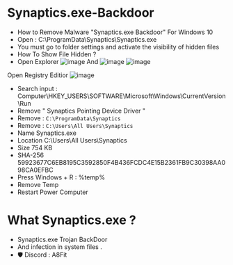 # Synaptics.exe-Backdoor
- How to Remove Malware "Synaptics.exe Backdoor" For Windows 10
- Open : C:\ProgramData\Synaptics\Synaptics.exe
- You must go to folder settings and activate the visibility of hidden files
- How To Show File Hidden ?
- Open Explorer
![image](https://github.com/ci04/Synaptics.exe-Backdoor/assets/166393448/3093460b-0058-41a9-bd21-14d8e8d95b82)
And 
![image](https://github.com/ci04/Synaptics.exe-Backdoor/assets/166393448/c1a4d225-7242-4523-9265-5c397bbc477d)
![image](https://github.com/ci04/Synaptics.exe-Backdoor/assets/166393448/681d9cb9-f0e9-4645-b5c6-76df335c486e)

Open Registry Editior
![image](https://github.com/ci04/Synaptics.exe-Backdoor/assets/166393448/aeac7571-177a-4245-942f-277683d4b517)
- Search input : Computer\HKEY_USERS\SOFTWARE\Microsoft\Windows\CurrentVersion\Run                                                           
- Remove " Synaptics Pointing Device Driver "
- Remove : `C:\ProgramData\Synaptics`
- Remove : `C:\Users\All Users\Synaptics`
- Name	Synaptics.exe
- Location	C:\Users\All Users\Synaptics
- Size	754 KB
- SHA-256	59923677C6EB8195C3592850F4B436FCDC4E15B2361FB9C30398AA098CA0EFBC
- Press Windows + R : %temp%
- Remove Temp
- Restart Power Computer
# What Synaptics.exe ?
- Synaptics.exe Trojan BackDoor
- And infection in system files .
- 🛡 Discord : A8Fit
